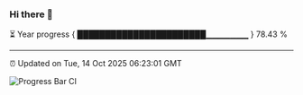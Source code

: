 ### Hi there 👋

⏳ Year progress { ███████████████████████▁▁▁▁▁▁▁ } 78.43 %

---

⏰ Updated on Tue, 14 Oct 2025 06:23:01 GMT

![Progress Bar CI](https://github.com/liununu/liununu/workflows/Progress%20Bar%20CI/badge.svg)
